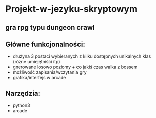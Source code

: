 # Projekt-w-jezyku-skryptowym
## gra rpg typu dungeon crawl

## Główne funkcjonalności:
* drużyna 3 postaci wybieranych z kilku dostępnych unikalnych klas (różne umiejętniśći itp)
* gnerowane losowo poziomy + co jakiś czas walka z bossem
* możliwość zapisania/wczytania gry
* grafika/interfejs w arcade

## Narzędzia:
* python3
* arcade
